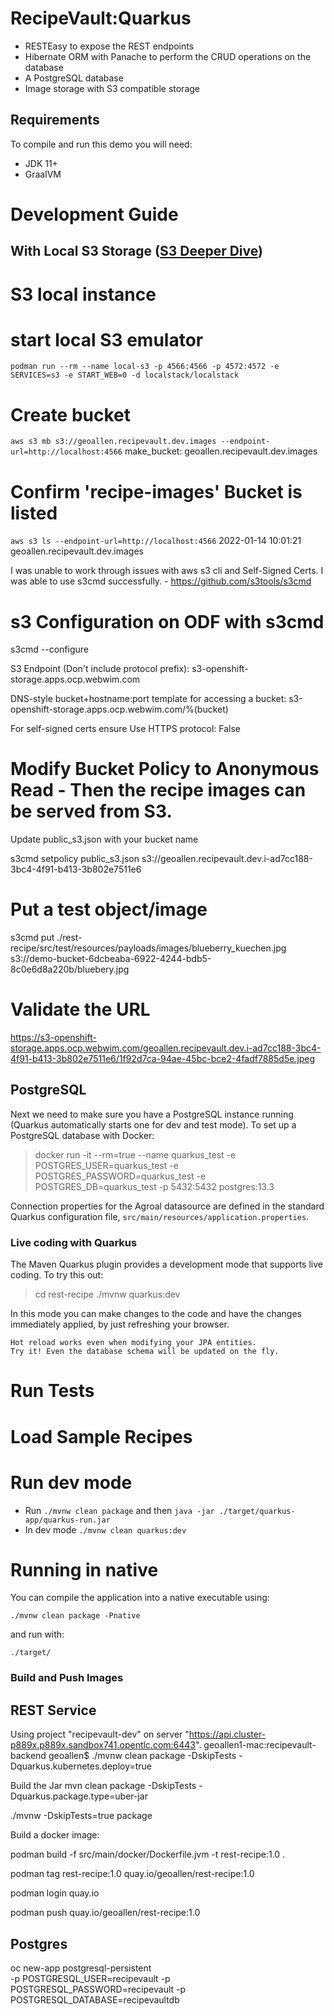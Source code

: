 # RecipeVault:Quarkus

 - RESTEasy to expose the REST endpoints
 - Hibernate ORM with Panache to perform the CRUD operations on the database
 - A PostgreSQL database
 - Image storage with S3 compatible storage

## Requirements

To compile and run this demo you will need:

- JDK 11+
- GraalVM

# Development Guide

## With Local S3 Storage ([S3 Deeper Dive](./S3-README.md))

# S3 local instance
# start local S3 emulator
`podman run --rm --name local-s3 -p 4566:4566 -p 4572:4572 -e SERVICES=s3 -e START_WEB=0 -d localstack/localstack`

# Create bucket
`aws s3 mb s3://geoallen.recipevault.dev.images --endpoint-url=http://localhost:4566`
make_bucket: geoallen.recipevault.dev.images

# Confirm 'recipe-images' Bucket is listed
`aws s3 ls --endpoint-url=http://localhost:4566`
2022-01-14 10:01:21 geoallen.recipevault.dev.images


I was unable to work through issues with aws s3 cli and Self-Signed Certs.  I was able to use s3cmd successfully. - https://github.com/s3tools/s3cmd

# s3 Configuration on ODF with s3cmd
s3cmd --configure

S3 Endpoint (Don't include protocol prefix): s3-openshift-storage.apps.ocp.webwim.com

DNS-style bucket+hostname:port template for accessing a bucket: s3-openshift-storage.apps.ocp.webwim.com/%(bucket)

For self-signed certs ensure Use HTTPS protocol: False

# Modify Bucket Policy to Anonymous Read - Then the recipe images can be served from S3.

Update public_s3.json with your bucket name

s3cmd setpolicy public_s3.json s3://geoallen.recipevault.dev.i-ad7cc188-3bc4-4f91-b413-3b802e7511e6

# Put a test object/image
s3cmd put ./rest-recipe/src/test/resources/payloads/images/blueberry_kuechen.jpg s3://demo-bucket-6dcbeaba-6922-4244-bdb5-8c0e6d8a220b/bluebery.jpg

# Validate the URL
https://s3-openshift-storage.apps.ocp.webwim.com/geoallen.recipevault.dev.i-ad7cc188-3bc4-4f91-b413-3b802e7511e6/1f92d7ca-94ae-45bc-bce2-4fadf7885d5e.jpeg


## PostgreSQL
Next we need to make sure you have a PostgreSQL instance running (Quarkus automatically starts one for dev and test mode). To set up a PostgreSQL database with Docker:

> docker run -it --rm=true --name quarkus_test -e POSTGRES_USER=quarkus_test -e POSTGRES_PASSWORD=quarkus_test -e POSTGRES_DB=quarkus_test -p 5432:5432 postgres:13.3

Connection properties for the Agroal datasource are defined in the standard Quarkus configuration file,
`src/main/resources/application.properties`.

### Live coding with Quarkus

The Maven Quarkus plugin provides a development mode that supports
live coding. To try this out:

> cd rest-recipe
> ./mvnw quarkus:dev

In this mode you can make changes to the code and have the changes immediately applied, by just refreshing your browser.

    Hot reload works even when modifying your JPA entities.
    Try it! Even the database schema will be updated on the fly.


# Run Tests


# Load Sample Recipes


# Run dev mode
- Run `./mvnw clean package` and then `java -jar ./target/quarkus-app/quarkus-run.jar`
- In dev mode `./mvnw clean quarkus:dev`

# Running in native
You can compile the application into a native executable using:

`./mvnw clean package -Pnative`

and run with:

`./target/` 


### Build and Push Images

## REST Service

Using project "recipevault-dev" on server "https://api.cluster-p889x.p889x.sandbox741.opentlc.com:6443".
geoallen1-mac:recipevault-backend geoallen$ ./mvnw clean package -DskipTests -Dquarkus.kubernetes.deploy=true

Build the Jar
mvn clean package -DskipTests -Dquarkus.package.type=uber-jar

./mvnw -DskipTests=true package

Build a docker image:

podman build -f src/main/docker/Dockerfile.jvm -t rest-recipe:1.0 .

podman tag rest-recipe:1.0 quay.io/geoallen/rest-recipe:1.0

podman login quay.io

podman push quay.io/geoallen/rest-recipe:1.0

## Postgres

oc new-app postgresql-persistent \
-p POSTGRESQL_USER=recipevault -p POSTGRESQL_PASSWORD=recipevault -p POSTGRESQL_DATABASE=recipevaultdb




